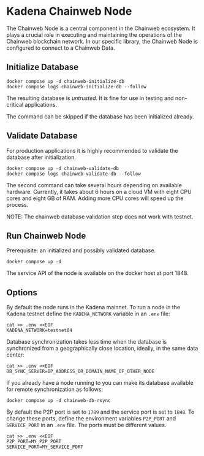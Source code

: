 Kadena Chainweb Node
=====

The Chainweb Node is a central component in the Chainweb ecosystem. It plays a crucial role in executing and maintaining the operations of the Chainweb blockchain network. In our specific library, the Chainweb Node is configured to connect to a Chainweb Data.

Initialize Database
-------------------

```
docker compose up -d chainweb-initialize-db
docker compose logs chainweb-initialize-db --follow
```

The resulting database is *untrusted*. It is fine for use in testing and
non-critical applications.

The command can be skipped if the database has been initialized already.

Validate Database
-----------------

For production applications it is highly recommended to validate the database
after initialization.

```
docker compose up -d chainweb-validate-db
docker compose logs chainweb-validate-db --follow
```

The second command can take several hours depending on available hardware.
Currently, it takes about 6 hours on a cloud VM with eight CPU cores and eight
GB of RAM. Adding more CPU cores will speed up the process.

NOTE: The chainweb database validation step does not work with testnet.

Run Chainweb Node
-----------------

Prerequisite: an initialized and possibly validated database.

```
docker compose up -d
```

The service API of the node is available on the docker host at port 1848.

Options
-------

By default the node runs in the Kadena mainnet. To run a node in the Kadena
testnet define the `KADENA_NETWORK` variable in an `.env` file:

```
cat >> .env <<EOF
KADENA_NETWORK=testnet04
```

Database synchronization takes less time when the database is synchronized
from a geographically close location, ideally, in the same data center:

```
cat >> .env <<EOF
DB_SYNC_SERVER=IP_ADDRESS_OR_DOMAIN_NAME_OF_OTHER_NODE
```

If you already have a node running to you can make its database available for
remote synchronization as follows:

```
docker compose up -d chainweb-db-rsync
```

By default the P2P port is set to `1789` and the service port is set to `1848`.
To change these ports, define the environment variables `P2P_PORT` and
`SERVICE_PORT` in an `.env` file. The ports must be different values.

```
cat >> .env <<EOF
P2P_PORT=MY_P2P_PORT
SERVICE_PORT=MY_SERVICE_PORT
```
